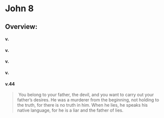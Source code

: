 # John 8

## Overview:


#### v.
>

#### v.
>

#### v.
>

#### v.
>

#### v.44
> You belong to your father, the devil, and you want to carry out your father’s desires. He was a murderer from the beginning, not holding to the truth, for there is no truth in him. When he lies, he speaks his native language, for he is a liar and the father of lies.

